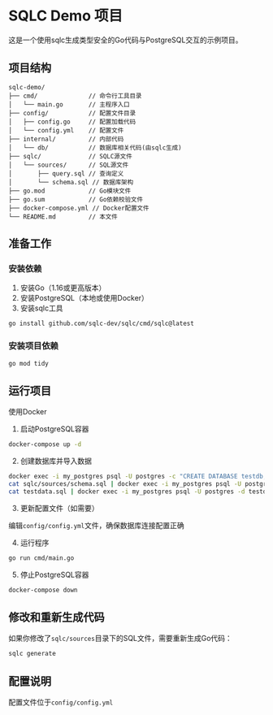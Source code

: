 # SQLC Demo 项目

这是一个使用sqlc生成类型安全的Go代码与PostgreSQL交互的示例项目。

## 项目结构

```
sqlc-demo/
├── cmd/              // 命令行工具目录
│   └── main.go       // 主程序入口
├── config/           // 配置文件目录
│   ├── config.go     // 配置加载代码
│   └── config.yml    // 配置文件
├── internal/         // 内部代码
│   └── db/           // 数据库相关代码(由sqlc生成)
├── sqlc/             // SQLC源文件
│   └── sources/      // SQL源文件
│       ├── query.sql // 查询定义
│       └── schema.sql // 数据库架构
├── go.mod            // Go模块文件
├── go.sum            // Go依赖校验文件
├── docker-compose.yml // Docker配置文件
└── README.md         // 本文件
```

## 准备工作

### 安装依赖

1. 安装Go（1.16或更高版本）
2. 安装PostgreSQL（本地或使用Docker）
3. 安装sqlc工具

```bash
go install github.com/sqlc-dev/sqlc/cmd/sqlc@latest
```

### 安装项目依赖

```bash
go mod tidy
```

## 运行项目

使用Docker

1. 启动PostgreSQL容器

```bash
docker-compose up -d
```

2. 创建数据库并导入数据

```bash
docker exec -i my_postgres psql -U postgres -c "CREATE DATABASE testdb;"
cat sqlc/sources/schema.sql | docker exec -i my_postgres psql -U postgres -d testdb
cat testdata.sql | docker exec -i my_postgres psql -U postgres -d testdb
```

3. 更新配置文件（如需要）

编辑`config/config.yml`文件，确保数据库连接配置正确

4. 运行程序

```bash
go run cmd/main.go
```

5. 停止PostgreSQL容器

```bash
docker-compose down
```

## 修改和重新生成代码

如果你修改了`sqlc/sources`目录下的SQL文件，需要重新生成Go代码：

```bash
sqlc generate
```

## 配置说明

配置文件位于`config/config.yml`
